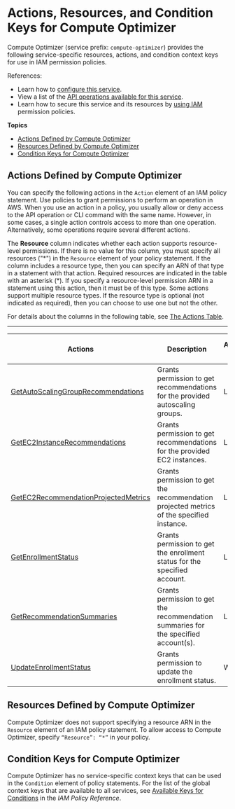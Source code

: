 # Actions, Resources, and Condition Keys for Compute Optimizer<a name="list_computeoptimizer"></a>

Compute Optimizer \(service prefix: `compute-optimizer`\) provides the following service\-specific resources, actions, and condition context keys for use in IAM permission policies\.

References:
+ Learn how to [configure this service](https://docs.aws.amazon.com/compute-optimizer/latest/ug/what-is.html)\.
+ View a list of the [API operations available for this service](https://docs.aws.amazon.com/compute-optimizer/latest/APIReference/)\.
+ Learn how to secure this service and its resources by [using IAM](https://docs.aws.amazon.com/compute-optimizer/latest/ug/security-iam.html) permission policies\.

**Topics**
+ [Actions Defined by Compute Optimizer](#computeoptimizer-actions-as-permissions)
+ [Resources Defined by Compute Optimizer](#computeoptimizer-resources-for-iam-policies)
+ [Condition Keys for Compute Optimizer](#computeoptimizer-policy-keys)

## Actions Defined by Compute Optimizer<a name="computeoptimizer-actions-as-permissions"></a>

You can specify the following actions in the `Action` element of an IAM policy statement\. Use policies to grant permissions to perform an operation in AWS\. When you use an action in a policy, you usually allow or deny access to the API operation or CLI command with the same name\. However, in some cases, a single action controls access to more than one operation\. Alternatively, some operations require several different actions\.

The **Resource** column indicates whether each action supports resource\-level permissions\. If there is no value for this column, you must specify all resources \("\*"\) in the `Resource` element of your policy statement\. If the column includes a resource type, then you can specify an ARN of that type in a statement with that action\. Required resources are indicated in the table with an asterisk \(\*\)\. If you specify a resource\-level permission ARN in a statement using this action, then it must be of this type\. Some actions support multiple resource types\. If the resource type is optional \(not indicated as required\), then you can choose to use one but not the other\.

For details about the columns in the following table, see [The Actions Table](reference_policies_actions-resources-contextkeys.md#actions_table)\.


****  

| Actions | Description | Access Level | Resource Types \(\*required\) | Condition Keys | Dependent Actions | 
| --- | --- | --- | --- | --- | --- | 
|   [ GetAutoScalingGroupRecommendations ](https://docs.aws.amazon.com/compute-optimizer/latest/APIReference/API_GetAutoScalingGroupRecommendations.html)  | Grants permission to get recommendations for the provided autoscaling groups\. | List |  |  |  | 
|   [ GetEC2InstanceRecommendations ](https://docs.aws.amazon.com/compute-optimizer/latest/APIReference/API_GetEC2InstanceRecommendations.html)  | Grants permission to get recommendations for the provided EC2 instances\. | List |  |  |  | 
|   [ GetEC2RecommendationProjectedMetrics ](https://docs.aws.amazon.com/compute-optimizer/latest/APIReference/API_GetEC2RecommendationProjectedMetrics.html)  | Grants permission to get the recommendation projected metrics of the specified instance\. | List |  |  |  | 
|   [ GetEnrollmentStatus ](https://docs.aws.amazon.com/compute-optimizer/latest/APIReference/API_GetEnrollmentStatus.html)  | Grants permission to get the enrollment status for the specified account\. | List |  |  |  | 
|   [ GetRecommendationSummaries ](https://docs.aws.amazon.com/compute-optimizer/latest/APIReference/API_GetRecommendationSummaries.html)  | Grants permission to get the recommendation summaries for the specified account\(s\)\. | List |  |  |  | 
|   [ UpdateEnrollmentStatus ](https://docs.aws.amazon.com/compute-optimizer/latest/APIReference/API_UpdateEnrollmentStatus.html)  | Grants permission to update the enrollment status\. | Write |  |  |  | 

## Resources Defined by Compute Optimizer<a name="computeoptimizer-resources-for-iam-policies"></a>

Compute Optimizer does not support specifying a resource ARN in the `Resource` element of an IAM policy statement\. To allow access to Compute Optimizer, specify `“Resource”: “*”` in your policy\.

## Condition Keys for Compute Optimizer<a name="computeoptimizer-policy-keys"></a>

Compute Optimizer has no service\-specific context keys that can be used in the `Condition` element of policy statements\. For the list of the global context keys that are available to all services, see [Available Keys for Conditions](reference_policies_condition-keys.html#AvailableKeys) in the *IAM Policy Reference*\.